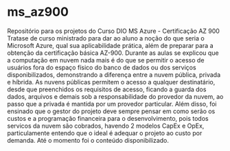 # ms_az900
Repositório para os projetos do Curso DIO MS Azure - Certificação AZ 900
Tratase de curso ministrado para dar ao aluno a noção do que seria o Microsoft Azure, qual sua aplicabilidade prática, além de preparar para a obtenção da certificação básica AZ-900. 
Durante as aulas se explicou que a computação em nuvem nada mais é do que se permitir o acesso de usuários fora do espaço físico do banco de dados ou dos serviços disponibilizados, demonstrando a diferença entre a nuvem pública, privada e híbrida. 
As nuvens públicas permitem o acesso a qualquer destinatário, desde que preenchidos os requisitos de acesso, ficando a guarda dos dados, arquivos e demais sob a responsabilidade do provedor da nuvem, ao passo que a privada é mantida por um provedor particular.
Além disso, foi ensinado que o gestor do projeto deve sempre pensar em como serão os custos e a programação financeira para o desenvolvimento, pois todos servicos da nuvem são cobrados, havendo 2 modelos CapEx e OpEx, particulamente entendo que o ideal é adequar o projeto ao custo por demanda. 
Até o momento foi o conteúdo disponibilizado. 
